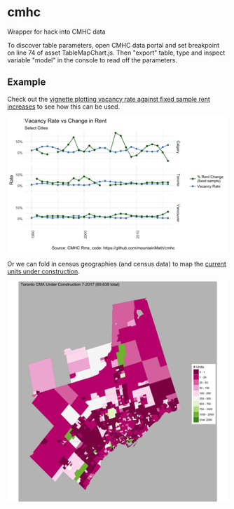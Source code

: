 # cmhc
Wrapper for hack into CMHC data

To discover table parameters, open CMHC data portal and set breakpoint on line 74 of asset TableMapChart.js. Then "export" table, type and
inspect variable "model" in the console to read off the parameters.

## Example
Check out the [vignette plotting vacancy rate against fixed sample rent increases](https://htmlpreview.github.io/?https://github.com/mountainMath/cmhc/blob/master/vignettes/vacancy_vs_rent_change.nb.html) to see how this can be used.

![Vacancy rate](images/vacancy_rent_change.png)

Or we can fold in census geographies (and census data) to map the [current units under construction](https://github.com/mountainMath/cmhc/blob/master/vignettes/Under%20Construction.nb.html).

![Under Construction](images/under_construction.png)
